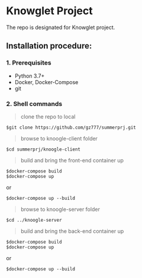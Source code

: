# Knowglet Project
The repo is designated for Knowglet project.

## Installation procedure:
### 1. Prerequisites
   - Python 3.7+
   - Docker, Docker-Compose
   - git

### 2. Shell commands
   > clone the repo to local
   ```shell
   $git clone https://github.com/gz777/summerprj.git
   ``` 
   > browse to knoogle-client folder
   ```shell
   $cd summerprj/knoogle-client
   ```
   > build and bring the front-end container up
   ```shell
   $docker-compose build
   $docker-compose up
   ```
   or
   ```shell
   $docker-compose up --build
   ```
   > browse to knoogle-server folder
   ```shell
   $cd ../knoogle-server
   ```
   > build and bring the back-end container up
   ```shell
   $docker-compose build
   $docker-compose up
   ```
   or
   ```shell
   $docker-compose up --build
   ```
 
